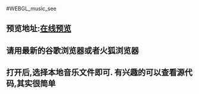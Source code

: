 #WEBGL_music_see
## 预览地址:[在线预览](https://preview.c9.io/chen844033231/webgl_music_see/WEBGL_music_see/musicTestWebGl.html?_c9_id=livepreview0&_c9_host=https://ide.c9.io)
## 请用最新的谷歌浏览器或者火狐浏览器
## 打开后,选择本地音乐文件即可. 有兴趣的可以查看源代码,其实很简单